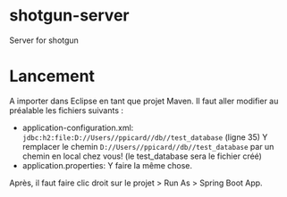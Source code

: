 # shotgun-server
Server for shotgun

# Lancement
A importer dans Eclipse en tant que projet Maven.
Il faut aller modifier au préalable les fichiers suivants :

- application-configuration.xml: `jdbc:h2:file:D://Users//ppicard//db//test_database` (ligne 35)
Y remplacer le chemin `D://Users//ppicard//db//test_database` par un chemin en local chez vous! (le test_database sera le fichier créé)
- application.properties: Y faire la même chose.

Après, il faut faire clic droit sur le projet > Run As > Spring Boot App.
